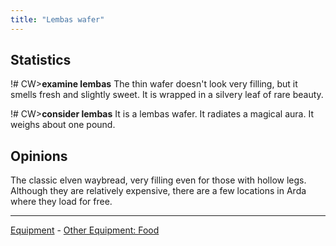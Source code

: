 ```yaml
---
title: "Lembas wafer"
---
```


## Statistics

!# CW\>**examine lembas**
The thin wafer doesn't look very filling, but it smells fresh and
slightly
sweet. It is wrapped in a silvery leaf of rare beauty.

!# CW\>**consider lembas**
It is a lembas wafer.
It radiates a magical aura.
It weighs about one pound.

## Opinions

The classic elven waybread, very filling even for those with hollow
legs. Although they are relatively expensive, there are a few locations
in Arda where they load for free.



------------------------------------------------------------------------

[Equipment](Equipment "wikilink") - [Other Equipment:
Food](Consumed_equipment "wikilink")